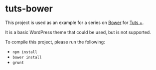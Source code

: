 tuts-bower
==========

This project is used as an example for a series on [Bower](http://bower.io) for [Tuts +](http://code.tutsplus.com/). 

It is a basic WordPress theme that could be used, but is not supported.

To compile this project, please run the following:

* `npm install`
* `bower install`
* `grunt`
